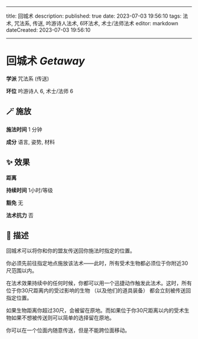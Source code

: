 
---
title: 回城术
description: 
published: true
date: 2023-07-03 19:56:10
tags: 法术, 咒法系, 传送, 吟游诗人法术, 6环法术, 术士/法师法术
editor: markdown
dateCreated: 2023-07-03 19:56:10

---

# **回城术** *Getaway*

**学派** 咒法系 (传送) 

**环位** 吟游诗人 6, 术士/法师 6

## 🪄 施放

**施法时间** 1 分钟

**成分** 语言, 姿势, 材料

## ✨ 效果  

**距离**   

**持续时间** 1小时/等级 

**豁免** 无

**法术抗力** 否

## 📖 描述

回城术可以将你和你的盟友传送回你施法时指定的位置。

你必须先前往指定地点施放该法术——此时，所有受术生物都必须位于你附近30尺范围以内。

在法术效果持续中的任何时候，你都可以用一个迅捷动作触发此法术。这时，所有位于你30尺距离内的受过影响的生物 （以及他们的道具装备） 都会立刻被传送回指定位置。

如果生物距离你超过30尺，会被留在原地。而如果位于你30尺距离以内的受术生物如果不想被传送则可以简单的选择留在原地。

你可以在一个位面内随意传送，但是不能跨位面移动。
    